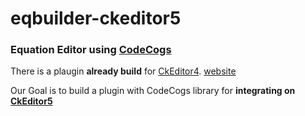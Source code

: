 # eqbuilder-ckeditor5
### Equation Editor using [CodeCogs](https://www.codecogs.com/)

There is a plaugin **already build** for [CkEditor4](https://ckeditor.com/ckeditor-4/). [website](https://www.codecogs.com/latex/integration/ckeditor_v4/install.php)

Our Goal is to build a plugin with CodeCogs library for **integrating on [CkEditor5](https://ckeditor.com/ckeditor-5/)**

